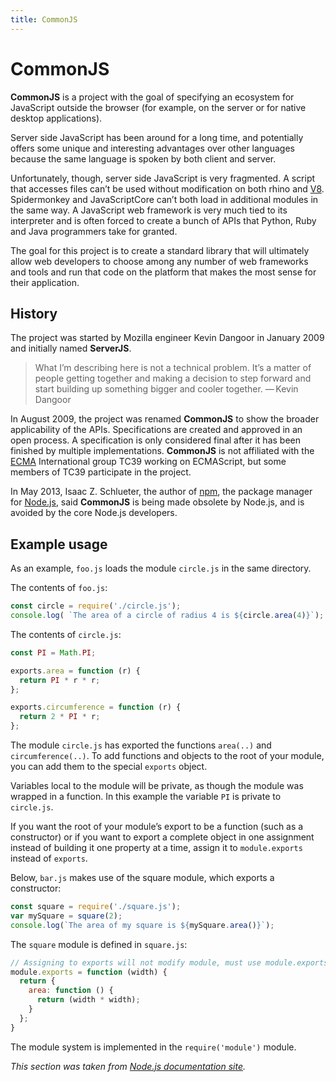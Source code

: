 ```yaml
---
title: CommonJS
---
```


# CommonJS

**CommonJS** is a project with the goal of specifying an ecosystem for JavaScript outside the browser (for example, on the server or for native desktop applications).

Server side JavaScript has been around for a long time, and potentially offers some unique and interesting advantages over other languages because the same language is spoken by both client and server.

Unfortunately, though, server side JavaScript is very fragmented. A script that accesses files can’t be used without modification on both rhino and [V8](/glossary/V8.md). Spidermonkey and JavaScriptCore can’t both load in additional modules in the same way. A JavaScript web framework is very much tied to its interpreter and is often forced to create a bunch of APIs that Python, Ruby and Java programmers take for granted.

The goal for this project is to create a standard library that will ultimately allow web developers to choose among any number of web frameworks and tools and run that code on the platform that makes the most sense for their application.

## History

The project was started by Mozilla engineer Kevin Dangoor in January 2009 and initially named **ServerJS**.

> What I’m describing here is not a technical problem. It’s a matter of people getting together and making a decision to step forward and start building up something bigger and cooler together.
> — Kevin Dangoor

In August 2009, the project was renamed **CommonJS** to show the broader applicability of the APIs. Specifications are created and approved in an open process. A specification is only considered final after it has been finished by multiple implementations. **CommonJS** is not affiliated with the [ECMA](/glossary/ECMASCRIPT.md) International group TC39 working on ECMAScript, but some members of TC39 participate in the project.

In May 2013, Isaac Z. Schlueter, the author of [npm](/glossary/NPM.md), the package manager for [Node.js](/glossary/NODEJS.md), said **CommonJS** is being made obsolete by Node.js, and is avoided by the core Node.js developers.

## Example usage

As an example, `foo.js` loads the module `circle.js` in the same directory.

The contents of `foo.js`:

```js
const circle = require('./circle.js');
console.log( `The area of a circle of radius 4 is ${circle.area(4)}`);
```

The contents of `circle.js`:

```js
const PI = Math.PI;

exports.area = function (r) {
  return PI * r * r;
};

exports.circumference = function (r) {
  return 2 * PI * r;
};
```

The module `circle.js` has exported the functions `area(..)` and `circumference(..)`. To add functions and objects to the root of your module, you can add them to the special `exports` object.

Variables local to the module will be private, as though the module was wrapped in a function. In this example the variable `PI` is private to `circle.js`.

If you want the root of your module’s export to be a function (such as a constructor) or if you want to export a complete object in one assignment instead of building it one property at a time, assign it to `module.exports` instead of `exports`.

Below, `bar.js` makes use of the square module, which exports a constructor:

```js
const square = require('./square.js');
var mySquare = square(2);
console.log(`The area of my square is ${mySquare.area()}`);
```

The `square` module is defined in `square.js`:

```js
// Assigning to exports will not modify module, must use module.exports
module.exports = function (width) {
  return {
    area: function () {
      return (width * width);
    }
  };
}
```

The module system is implemented in the `require('module')` module.

*This section was taken from [Node.js documentation site](https://nodejs.org/docs/latest/api/modules.html).*
